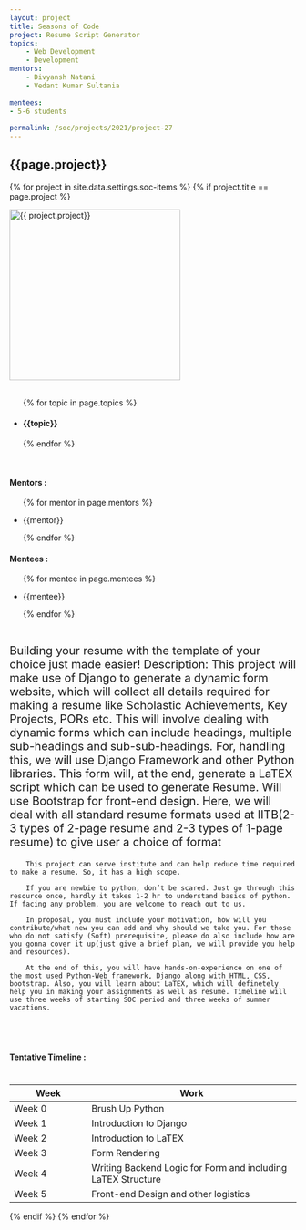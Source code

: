 ```yaml
---
layout: project
title: Seasons of Code
project: Resume Script Generator
topics:
    - Web Development
    - Development
mentors:
    - Divyansh Natani
    - Vedant Kumar Sultania      
    
mentees:
- 5-6 students   
    
permalink: /soc/projects/2021/project-27
---
```


<h2 class="display1 m-3 p-3 text-center">{{page.project}}</h2>

{% for project in site.data.settings.soc-items %}
{% if project.title == page.project %}
<div>
    <img src="{{ site.baseurl }}/{{ project.image }}"  width = "300" height="300" alt="{{ project.project}}" class="border rounded img-soc">
</div>
<div>
    <br>
    <ul>
        {% for topic in page.topics %}
        <li><h4 class="text-primary text-center">{{topic}}</h4></li>
        {% endfor %}
    </ul>
    <br>
    <h4 class="display3  ">Mentors :</h4> 
    <ul>
        {% for mentor in page.mentors %}
        <li><p class="lead">{{mentor}}</p></li>
        {% endfor %}
    </ul>
    <h4 class="display3  ">Mentees :</h4> 
    <ul>
        {% for mentee in page.mentees %}
        <li><p class="lead">{{mentee}}</p></li>
        {% endfor %}
    </ul>
</div>
<div>
    <p class="display3" style = "font-size:20px;" >
        <br>
        Building your resume with the template of your choice just made easier!
        Description: This project will make use of Django to generate a dynamic form website, which will collect all details required for making a resume like Scholastic Achievements, Key Projects, PORs etc. This will involve dealing with dynamic forms which can include headings, multiple sub-headings and sub-sub-headings. For, handling this, we will use Django Framework and other Python libraries. This form will, at the end, generate a LaTEX script which can be used to generate Resume. Will use Bootstrap for front-end design. Here, we will deal with all standard resume formats used at IITB(2-3 types of 2-page resume and 2-3 types of 1-page resume) to give user a choice of format

        This project can serve institute and can help reduce time required to make a resume. So, it has a high scope.

        If you are newbie to python, don’t be scared. Just go through this resource once, hardly it takes 1-2 hr to understand basics of python. If facing any problem, you are welcome to reach out to us.

        In proposal, you must include your motivation, how will you contribute/what new you can add and why should we take you. For those who do not satisfy (Soft) prerequisite, please do also include how are you gonna cover it up(just give a brief plan, we will provide you help and resources).

        At the end of this, you will have hands-on-experience on one of the most used Python-Web framework, Django along with HTML, CSS, bootstrap. Also, you will learn about LaTEX, which will definetely help you in making your assignments as well as resume. Timeline will use three weeks of starting SOC period and three weeks of summer vacations.
 </p>      
<br>
</div>
<div>
    <h4 class="display3" style="margin:40px 0px 40px 0px;">Tentative Timeline :</h4>
    <table class="table table-striped">
    <thead>
        <tr>
        <th>Week</th>
        <th>Work</th>
        </tr>
    </thead>
    <tbody>
    <tr>
      <td style='width: 120px'>Week 0</td>
      <td>Brush Up Python</td>
    </tr>
    <tr>
      <td>Week 1</td>
      <td>Introduction to Django</td>
    </tr>
    <tr>
      <td>Week 2</td>
      <td>Introduction to LaTEX</td>
    </tr>
    <tr>
      <td>Week 3</td>
      <td>Form Rendering</td>
    </tr>
    <tr>
      <td>Week 4</td>
      <td>Writing Backend Logic for Form and including LaTEX Structure</td>
    </tr>
    <tr>
      <td>Week 5</td>
      <td>Front-end Design and other logistics</td>
    </tr>
    </tbody>
    </table>
</div>
{% endif %}
{% endfor %}
